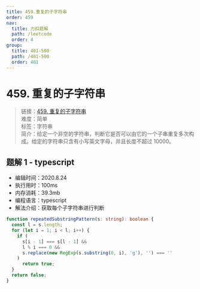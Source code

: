 ```yaml
---
title: 459.重复的子字符串
order: 459
nav:
  title: 力扣题解
  path: /leetcode
  order: 4
group:
  title: 401-500
  path: /401-500
  order: 401
---
```


# 459. 重复的子字符串

> 链接：[459. 重复的子字符串](https://leetcode-cn.com/problems/repeated-substring-pattern/)  
> 难度：简单  
> 标签：字符串  
> 简介：给定一个非空的字符串，判断它是否可以由它的一个子串重复多次构成。给定的字符串只含有小写英文字母，并且长度不超过 10000。

## 题解 1 - typescript

- 编辑时间：2020.8.24
- 执行用时：100ms
- 内存消耗：39.3mb
- 编程语言：typescript
- 解法介绍：获取每个子字符串进行判断

```typescript
function repeatedSubstringPattern(s: string): boolean {
  const l = s.length;
  for (let i = 1; i < l; i++) {
    if (
      s[i - 1] === s[l - 1] &&
      l % i === 0 &&
      s.replace(new RegExp(s.substring(0, i), 'g'), '') === ''
    )
      return true;
  }
  return false;
}
```
